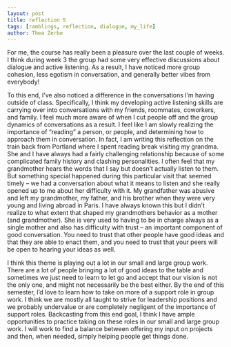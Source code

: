 ```yaml
---
layout: post
title: reflection 5
tags: [ramblings, reflection, dialogue, my_life]
author: Thea Zerbe
---
```

For me, the course has really been a pleasure over the last couple of weeks. I think during week 3 the group had some very effective discussions about dialogue and active listening. As a result, I have noticed more group cohesion, less egotism in conversation, and generally better vibes from everybody!

To this end, I’ve also noticed a difference in the conversations I’m having outside of class. Specifically, I think my developing active listening skills are carrying over into conversations with my friends, roommates, coworkers, and family. I feel much more aware of when I cut people off and the group dynamics of conversations as a result. I feel like I am slowly realizing the importance of “reading” a person, or people, and determining how to approach them in conversation. In fact, I am writing this reflection on the train back from Portland where I spent reading break visiting my grandma. She and I have always had a fairly challenging relationship because of some complicated family history and clashing personalities. I often feel that my grandmother hears the words that I say but doesn’t actually listen to them. But something special happened during this particular visit that seemed timely – we had a conversation about what it means to listen and she really opened up to me about her difficulty with it. My grandfather was abusive and left my grandmother, my father, and his brother when they were very young and living abroad in Paris. I have always known this but I didn’t realize to what extent that shaped my grandmothers behavior as a mother (and grandmother). She is very used to having to be in charge always as a single mother and also has difficulty with trust – an important component of good conversation. You need to trust that other people have good ideas and that they are able to enact them, and you need to trust that your peers will be open to hearing your ideas as well.

I think this theme is playing out a lot in our small and large group work. There are a lot of people bringing a lot of good ideas to the table and sometimes we just need to learn to let go and accept that our vision is not the only one, and might not necessarily be the best either. By the end of this semester, I’d love to learn how to take on more of a support role in group work. I think we are mostly all taught to strive for leadership positions and we probably undervalue or are completely negligent of the importance of support roles. Backcasting from this end goal, I think I have ample opportunities to practice taking on these roles in our small and large group work. I will work to find a balance between offering my input on projects and then, when needed, simply helping people get things done.
